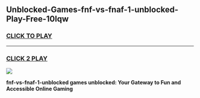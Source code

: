 
## Unblocked-Games-fnf-vs-fnaf-1-unblocked-Play-Free-10lqw
<h3>
<a href="https://premium76.site?title=fnf-vs-fnaf-1-unblocked&ref=10A">CLICK TO PLAY</a></h3>
<hr>

<h3>
<a href="https://premium76.site?title=fnf-vs-fnaf-1-unblocked&ref=10A">CLICK 2 PLAY</a>
  
</h3>

<a href="https://premium76.site?title=fnf-vs-fnaf-1-unblocked&ref=10A"><img src="https://clearcache.store/games.png"></a>


**fnf-vs-fnaf-1-unblocked games unblocked: Your Gateway to Fun and Accessible Online Gaming**
